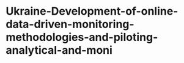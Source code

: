 # Ukraine-Development-of-online-data-driven-monitoring-methodologies-and-piloting-analytical-and-moni